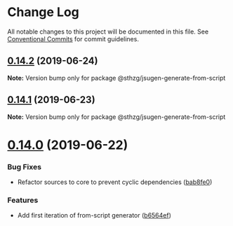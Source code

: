 # Change Log

All notable changes to this project will be documented in this file.
See [Conventional Commits](https://conventionalcommits.org) for commit guidelines.

## [0.14.2](https://github.com/sthzg/jsugen/compare/v0.14.1...v0.14.2) (2019-06-24)

**Note:** Version bump only for package @sthzg/jsugen-generate-from-script





## [0.14.1](https://github.com/sthzg/jsugen/compare/v0.14.0...v0.14.1) (2019-06-23)

**Note:** Version bump only for package @sthzg/jsugen-generate-from-script





# [0.14.0](https://github.com/sthzg/jsugen/compare/v0.13.0...v0.14.0) (2019-06-22)

### Bug Fixes

- Refactor sources to core to prevent cyclic dependencies ([bab8fe0](https://github.com/sthzg/jsugen/commit/bab8fe0))

### Features

- Add first iteration of from-script generator ([b6564ef](https://github.com/sthzg/jsugen/commit/b6564ef))
